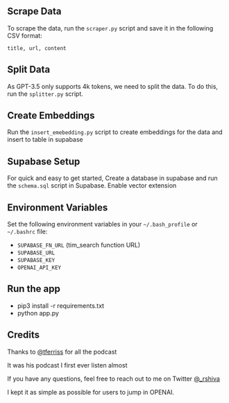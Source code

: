 

## Scrape Data
To scrape the data, run the `scraper.py` script and save it in the following CSV format:

`title, url, content`

## Split Data
As GPT-3.5 only supports 4k tokens, we need to split the data. To do this, run the `splitter.py` script.

## Create Embeddings
Run the `insert_emebedding.py` script to create embeddings for the data and insert to table in supabase

## Supabase Setup
For quick and easy to get started, Create a database in supabase and run the `schema.sql` script in Supabase. Enable vector extension 

## Environment Variables
Set the following environment variables in your `~/.bash_profile` or `~/.bashrc` file:

- `SUPABASE_FN_URL` (tim_search function URL)
- `SUPABASE_URL`
- `SUPABASE_KEY`
- `OPENAI_API_KEY`


## Run the app
- pip3 install -r requirements.txt
- python app.py

## Credits

Thanks to [@tferriss](https://twitter.com/tferriss) for all the podcast

It was his podcast I first ever listen almost 

If you have any questions, feel free to reach out to me on Twitter [@_rshiva](https://twitter.com/_rshiva)


I kept it as simple as possible for users to jump in OPENAI.